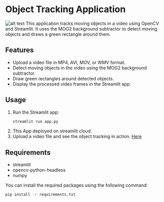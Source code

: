 # Object Tracking Application
![alt text](image.png)
This application tracks moving objects in a video using OpenCV and Streamlit. It uses the MOG2 background subtractor to detect moving objects and draws a green rectangle around them.

## Features

- Upload a video file in MP4, AVI, MOV, or WMV format.
- Detect moving objects in the video using the MOG2 background subtractor.
- Draw green rectangles around detected objects.
- Display the processed video frames in the Streamlit app.

## Usage

1. Run the Streamlit app:
    ```sh
    streamlit run app.py
    ```
2. This App deployed on streamlit cloud.
3. Upload a video file and see the object tracking in action. [Here](https://objecttrackingprojectaymon.streamlit.app/)

## Requirements

- streamlit
- opencv-python-headless
- numpy

You can install the required packages using the following command:

```sh
pip install -r requirements.txt